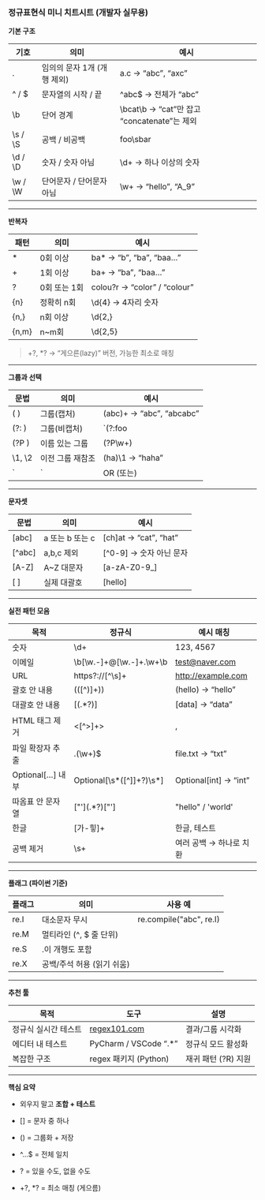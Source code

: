 ### 정규표현식 미니 치트시트 (개발자 실무용)

**기본 구조**

|**기호**|**의미**|**예시**|
|---|---|---|
|.|임의의 문자 1개 (개행 제외)|a.c → “abc”, “axc”|
|^ / $|문자열의 시작 / 끝|^abc$ → 전체가 “abc”|
|\b|단어 경계|\bcat\b → “cat”만 잡고 “concatenate”는 제외|
|\s / \S|공백 / 비공백|foo\sbar|
|\d / \D|숫자 / 숫자 아님|\d+ → 하나 이상의 숫자|
|\w / \W|단어문자 / 단어문자 아님|\w+ → “hello”, “A_9”|

---

**반복자**

|**패턴**|**의미**|**예시**|
|---|---|---|
|*|0회 이상|ba* → “b”, “ba”, “baa…”|
|+|1회 이상|ba+ → “ba”, “baa…”|
|?|0회 또는 1회|colou?r → “color” / “colour”|
|{n}|정확히 n회|\d{4} → 4자리 숫자|
|{n,}|n회 이상|\d{2,}|
|{n,m}|n~m회|\d{2,5}|

> +?, *? → “게으른(lazy)” 버전, 가능한 최소로 매칭

---

**그룹과 선택**

|**문법**|**의미**|**예시**|
|---|---|---|
|( )|그룹(캡처)|(abc)+ → “abc”, “abcabc”|
|(?: )|그룹(비캡처)|`(?:foo|
|(?P<name> )|이름 있는 그룹|(?P<user>\w+)|
|\1, \2|이전 그룹 재참조|(ha)\1 → “haha”|
|`|`|OR (또는)|

---

**문자셋**

|**문법**|**의미**|**예시**|
|---|---|---|
|[abc]|a 또는 b 또는 c|[ch]at → “cat”, “hat”|
|[^abc]|a,b,c 제외|[^0-9] → 숫자 아닌 문자|
|[A-Z]|A~Z 대문자|[a-zA-Z0-9_]|
|\[ \]|실제 대괄호|\[hello\]|

---

**실전 패턴 모음**

|**목적**| **정규식**                    |**예시 매칭**|
|---|----------------------------|---|
|숫자| \d+                        |123, 4567|
|이메일| \b[\w.-]+@[\w.-]+\.\w+\b   |test@naver.com|
|URL| https?://[^\s]+            |http://example.com|
|괄호 안 내용| \(([^)]+)\)                |(hello) → “hello”|
|대괄호 안 내용| \[(\.*?)\]                 |[data] → “data”|
|HTML 태그 제거| <[^>]+>                    |<p>, <div>|
|파일 확장자 추출| \.(\w+)$                   |file.txt → “txt”|
|Optional[…] 내부| Optional\[\s*([^\]]+?)\s*\] |Optional[int] → “int”|
|따옴표 안 문자열| \["'](\.*?)["']            |"hello" / 'world'|
|한글| [가-힣]+                     |한글, 테스트|
|공백 제거| \s+                        |여러 공백 → 하나로 치환|

---

**플래그 (파이썬 기준)**

|**플래그**|**의미**|**사용 예**|
|---|---|---|
|re.I|대소문자 무시|re.compile("abc", re.I)|
|re.M|멀티라인 (^, $ 줄 단위)||
|re.S|.이 개행도 포함||
|re.X|공백/주석 허용 (읽기 쉬움)||

---

**추천 툴**

|**목적**|**도구**|**설명**|
|---|---|---|
|정규식 실시간 테스트|[regex101.com](https://regex101.com)|결과/그룹 시각화|
|에디터 내 테스트|PyCharm / VSCode “.*”|정규식 모드 활성화|
|복잡한 구조|regex 패키지 (Python)|재귀 패턴 (?R) 지원|

---

**핵심 요약**

- 외우지 말고 **조합 + 테스트**
    
- [] = 문자 중 하나
    
- () = 그룹화 + 저장
    
- ^...$ = 전체 일치
    
- ? = 있을 수도, 없을 수도
    
- +?, *? = 최소 매칭 (게으름)

